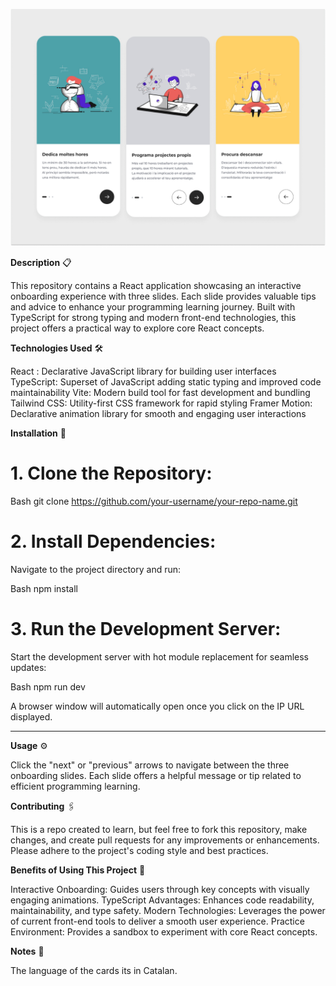![Imagen del proyecto](public/images/image-all-cards.png) 

**Description** 📋

This repository contains a React application showcasing an interactive onboarding experience with three slides. Each slide provides valuable tips and advice to enhance your programming learning journey. Built with TypeScript for strong typing and modern front-end technologies, this project offers a practical way to explore core React concepts.

**Technologies Used** 🛠️


React : Declarative JavaScript library for building user interfaces
TypeScript: Superset of JavaScript adding static typing and improved code maintainability
Vite: Modern build tool for fast development and bundling
Tailwind CSS: Utility-first CSS framework for rapid styling
Framer Motion: Declarative animation library for smooth and engaging user interactions

**Installation** 🔧 

# 1. Clone the Repository:

Bash
git clone https://github.com/your-username/your-repo-name.git

# 2. Install Dependencies:

Navigate to the project directory and run:

Bash
npm install

# 3. Run the Development Server:

Start the development server with hot module replacement for seamless updates:

Bash
npm run dev

A browser window will automatically open once you click on the IP URL displayed.

*********************************************************************************************************************************************************************************************************************

**Usage** ⚙️

Click the "next" or "previous" arrows to navigate between the three onboarding slides. Each slide offers a helpful message or tip related to efficient programming learning.

**Contributing** 🖇️

This is a repo created to learn, but feel free to fork this repository, make changes, and create pull requests for any improvements or enhancements. Please adhere to the project's coding style and best practices.

**Benefits of Using This Project** 🚀

Interactive Onboarding: Guides users through key concepts with visually engaging animations.
TypeScript Advantages: Enhances code readability, maintainability, and type safety.
Modern Technologies: Leverages the power of current front-end tools to deliver a smooth user experience.
Practice Environment: Provides a sandbox to experiment with core React concepts.

**Notes**  📖

The language of the cards its in Catalan.

